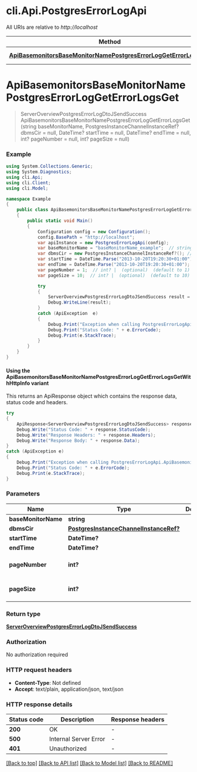 # cli.Api.PostgresErrorLogApi

All URIs are relative to *http://localhost*

| Method | HTTP request | Description |
|--------|--------------|-------------|
| [**ApiBasemonitorsBaseMonitorNamePostgresErrorLogGetErrorLogsGet**](PostgresErrorLogApi.md#apibasemonitorsbasemonitornamepostgreserrorloggeterrorlogsget) | **GET** /api/basemonitors/{baseMonitorName}/PostgresErrorLog/GetErrorLogs |  |

<a id="apibasemonitorsbasemonitornamepostgreserrorloggeterrorlogsget"></a>
# **ApiBasemonitorsBaseMonitorNamePostgresErrorLogGetErrorLogsGet**
> ServerOverviewPostgresErrorLogDtoJSendSuccess ApiBasemonitorsBaseMonitorNamePostgresErrorLogGetErrorLogsGet (string baseMonitorName, PostgresInstanceChannelInstanceRef? dbmsCir = null, DateTime? startTime = null, DateTime? endTime = null, int? pageNumber = null, int? pageSize = null)



### Example
```csharp
using System.Collections.Generic;
using System.Diagnostics;
using cli.Api;
using cli.Client;
using cli.Model;

namespace Example
{
    public class ApiBasemonitorsBaseMonitorNamePostgresErrorLogGetErrorLogsGetExample
    {
        public static void Main()
        {
            Configuration config = new Configuration();
            config.BasePath = "http://localhost";
            var apiInstance = new PostgresErrorLogApi(config);
            var baseMonitorName = "baseMonitorName_example";  // string | 
            var dbmsCir = new PostgresInstanceChannelInstanceRef?(); // PostgresInstanceChannelInstanceRef? |  (optional) 
            var startTime = DateTime.Parse("2013-10-20T19:20:30+01:00");  // DateTime? |  (optional) 
            var endTime = DateTime.Parse("2013-10-20T19:20:30+01:00");  // DateTime? |  (optional) 
            var pageNumber = 1;  // int? |  (optional)  (default to 1)
            var pageSize = 10;  // int? |  (optional)  (default to 10)

            try
            {
                ServerOverviewPostgresErrorLogDtoJSendSuccess result = apiInstance.ApiBasemonitorsBaseMonitorNamePostgresErrorLogGetErrorLogsGet(baseMonitorName, dbmsCir, startTime, endTime, pageNumber, pageSize);
                Debug.WriteLine(result);
            }
            catch (ApiException  e)
            {
                Debug.Print("Exception when calling PostgresErrorLogApi.ApiBasemonitorsBaseMonitorNamePostgresErrorLogGetErrorLogsGet: " + e.Message);
                Debug.Print("Status Code: " + e.ErrorCode);
                Debug.Print(e.StackTrace);
            }
        }
    }
}
```

#### Using the ApiBasemonitorsBaseMonitorNamePostgresErrorLogGetErrorLogsGetWithHttpInfo variant
This returns an ApiResponse object which contains the response data, status code and headers.

```csharp
try
{
    ApiResponse<ServerOverviewPostgresErrorLogDtoJSendSuccess> response = apiInstance.ApiBasemonitorsBaseMonitorNamePostgresErrorLogGetErrorLogsGetWithHttpInfo(baseMonitorName, dbmsCir, startTime, endTime, pageNumber, pageSize);
    Debug.Write("Status Code: " + response.StatusCode);
    Debug.Write("Response Headers: " + response.Headers);
    Debug.Write("Response Body: " + response.Data);
}
catch (ApiException e)
{
    Debug.Print("Exception when calling PostgresErrorLogApi.ApiBasemonitorsBaseMonitorNamePostgresErrorLogGetErrorLogsGetWithHttpInfo: " + e.Message);
    Debug.Print("Status Code: " + e.ErrorCode);
    Debug.Print(e.StackTrace);
}
```

### Parameters

| Name | Type | Description | Notes |
|------|------|-------------|-------|
| **baseMonitorName** | **string** |  |  |
| **dbmsCir** | [**PostgresInstanceChannelInstanceRef?**](PostgresInstanceChannelInstanceRef?.md) |  | [optional]  |
| **startTime** | **DateTime?** |  | [optional]  |
| **endTime** | **DateTime?** |  | [optional]  |
| **pageNumber** | **int?** |  | [optional] [default to 1] |
| **pageSize** | **int?** |  | [optional] [default to 10] |

### Return type

[**ServerOverviewPostgresErrorLogDtoJSendSuccess**](ServerOverviewPostgresErrorLogDtoJSendSuccess.md)

### Authorization

No authorization required

### HTTP request headers

 - **Content-Type**: Not defined
 - **Accept**: text/plain, application/json, text/json


### HTTP response details
| Status code | Description | Response headers |
|-------------|-------------|------------------|
| **200** | OK |  -  |
| **500** | Internal Server Error |  -  |
| **401** | Unauthorized |  -  |

[[Back to top]](#) [[Back to API list]](../README.md#documentation-for-api-endpoints) [[Back to Model list]](../README.md#documentation-for-models) [[Back to README]](../README.md)

